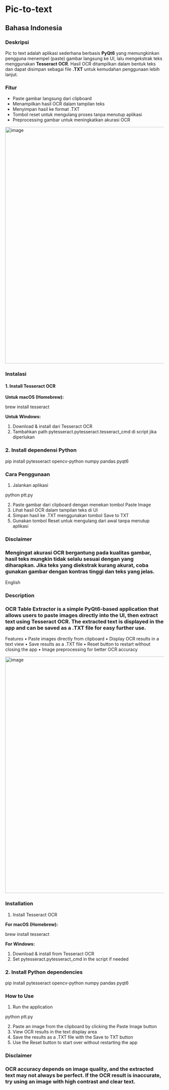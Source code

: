 # Pic-to-text

## Bahasa Indonesia

### Deskripsi
Pic to text adalah aplikasi sederhana berbasis **PyQt6** yang memungkinkan pengguna menempel (paste) gambar langsung ke UI, lalu mengekstrak teks menggunakan **Tesseract OCR**. Hasil OCR ditampilkan dalam bentuk teks dan dapat disimpan sebagai file **.TXT** untuk kemudahan penggunaan lebih lanjut.

### Fitur
- Paste gambar langsung dari clipboard  
- Menampilkan hasil OCR dalam tampilan teks  
- Menyimpan hasil ke format .TXT  
- Tombol reset untuk mengulang proses tanpa menutup aplikasi  
- Preprocessing gambar untuk meningkatkan akurasi OCR

<img width="752" alt="image" src="https://github.com/user-attachments/assets/2b46dec8-3728-4154-bac5-d85e288b3baa" />


### Instalasi

#### 1. Install Tesseract OCR
**Untuk macOS (Homebrew):**  

brew install tesseract

**Untuk Windows:**
1.	Download & install dari Tesseract OCR
2.	Tambahkan path pytesseract.pytesseract.tesseract_cmd di script jika diperlukan

### 2. Install dependensi Python

pip install pytesseract opencv-python numpy pandas pyqt6

### Cara Penggunaan
1.	Jalankan aplikasi

python ptt.py

2.	Paste gambar dari clipboard dengan menekan tombol Paste Image
3.	Lihat hasil OCR dalam tampilan teks di UI
4.	Simpan hasil ke .TXT menggunakan tombol Save to TXT
5.	Gunakan tombol Reset untuk mengulang dari awal tanpa menutup aplikasi

### Disclaimer

### Mengingat akurasi OCR bergantung pada kualitas gambar, hasil teks mungkin tidak selalu sesuai dengan yang diharapkan. Jika teks yang diekstrak kurang akurat, coba gunakan gambar dengan kontras tinggi dan teks yang jelas.




English

### Description

### OCR Table Extractor is a simple PyQt6-based application that allows users to paste images directly into the UI, then extract text using Tesseract OCR. The extracted text is displayed in the app and can be saved as a .TXT file for easy further use.

Features
	•	Paste images directly from clipboard
	•	Display OCR results in a text view
	•	Save results as a .TXT file
	•	Reset button to restart without closing the app
	•	Image preprocessing for better OCR accuracy


<img width="752" alt="image" src="https://github.com/user-attachments/assets/6709701a-4f3a-440e-9503-1d08d4dded22" />

 
### Installation

1. Install Tesseract OCR

**For macOS (Homebrew):**

brew install tesseract

**For Windows:**
1.	Download & install from Tesseract OCR
2.	Set pytesseract.pytesseract_cmd in the script if needed

### 2. Install Python dependencies

pip install pytesseract opencv-python numpy pandas pyqt6

### How to Use
1.	Run the application

python ptt.py

2.	Paste an image from the clipboard by clicking the Paste Image button
3.	View OCR results in the text display area
4.	Save the results as a .TXT file with the Save to TXT button
5.	Use the Reset button to start over without restarting the app

### Disclaimer

### OCR accuracy depends on image quality, and the extracted text may not always be perfect. If the OCR result is inaccurate, try using an image with high contrast and clear text.
